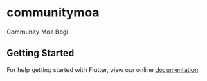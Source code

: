 # communitymoa

Community Moa Bogi

## Getting Started

For help getting started with Flutter, view our online
[documentation](https://flutter.io/).
